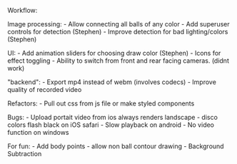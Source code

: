 Workflow: 

Image processing: 
	- Allow connecting all balls of any color
	- Add superuser controls for detection (Stephen)
	- Improve detection for bad lighting/colors (Stephen)

UI:
	- Add animation sliders for choosing draw color (Stephen)
	- Icons for effect toggling
	- Ability to switch from front and rear facing cameras. (didnt work)

"backend":
	- Export mp4 instead of webm (involves codecs)
	- Improve quality of recorded video

Refactors:
	- Pull out css from js file or make styled components 
	
Bugs:
	- Upload portait video from ios always renders landscape
	- disco colors flash black on iOS safari
	- Slow playback on android
	- No video function on windows
	
For fun:
	- Add body points 
	- allow non ball contour drawing
	- Background Subtraction